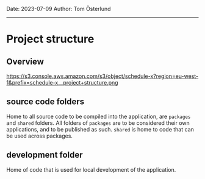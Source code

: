 Date: 2023-07-09
Author: Tom Österlund

---

# Project structure

## Overview

https://s3.console.aws.amazon.com/s3/object/schedule-x?region=eu-west-1&prefix=schedule-x__project+structure.png

## source code folders

Home to all source code to be compiled into the application, are `packages` and `shared` folders. All folders
of `packages` are to be considered their own applications, and to be published as such.
`shared` is home to code that can be used across packages.

## development folder

Home of code that is used for local development of the application.
